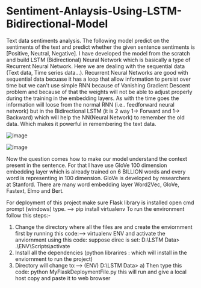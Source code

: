 # Sentiment-Anlaysis-Using-LSTM-Bidirectional-Model

Text data sentiments analysis. The following model predict on the sentiments of the text and predict whether the given sentence sentiments is [Positive, Neutral, Negative]. I have developed the model from the scratch and build LSTM (Bidirectional) Neural Network which is basically a type of Recurrent Neural Network. Here we are dealing with the sequential data (Text data, Time series data...). Recurrent Neural Networks are good with sequential data becuase it has a loop that allow information to persist over time but we can't use simple RNN because of Vanishing Gradient Descent problem and because of that the weights will not be able to adjust properly during the training in the embedding layers. As with the time goes the information will loose from the normal RNN (i.e.. feedforward neural network) but in the Bidirectional LSTM (it is 2 way 1-> Forward and 1-> Backward) which will help the NN(Neural Network) to remember the old data. Which makes it powerful in remembering the text data. 

![image](https://github.com/Ravisheel/Sentiment-Anlaysis-Using-LSTM-Bidirectional-Model/assets/49792350/f0882b36-60bf-4eae-8c1d-8edf8638a584)

![image](https://github.com/Ravisheel/Sentiment-Anlaysis-Using-LSTM-Bidirectional-Model/assets/49792350/e59cdf78-400c-4616-a677-14e14d371946)

Now the question comes how to make our model understand the context present in the sentence. For that I have use GloVe 100 dimension embedding layer which is already trained on 6 BILLION words and every word is representing in 100 dimension. GloVe is developed by researchers at Stanford. There are many word embedding layer Word2Vec, GloVe, Fastext, Elmo and Bert. 


For deployment of this project make sure Flask library is installed open cmd prompt (windows) type. -->  pip install virtualenv
To run the environment follow this steps:-

1) Change the directory where all the files are and create the enviornment first by running this code:--> virtualenv ENV     and activate the anviornment using this code: suppose direc is set: D:\LSTM Data> .\ENV\Scripts\activate
2) Install all the dependencies (python librarires : which will install in the enviornment to run the project)
3) Directory will change to:-->  (ENV) D:\LSTM Data> 
   a) Then type this code: python MyFlaskDeploymentFile.py
   this will run and give a local host copy and paste it to web browser 





